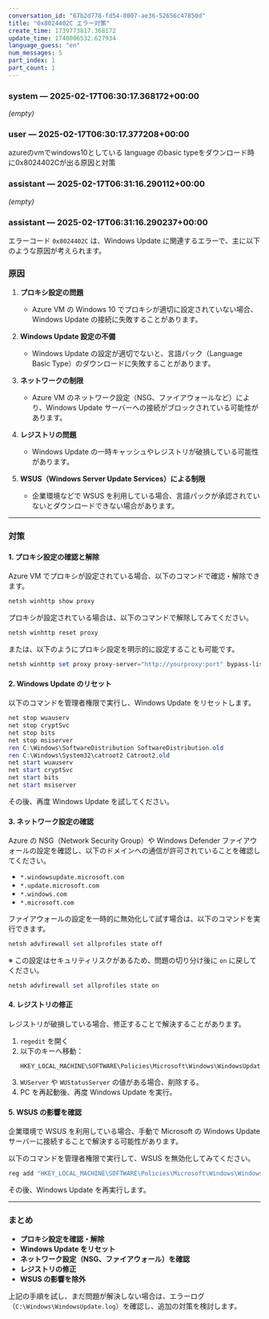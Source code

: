 ```yaml
---
conversation_id: "67b2d778-fd54-8007-ae36-52656c47850d"
title: "0x8024402C エラー対策"
create_time: 1739773817.368172
update_time: 1740006532.627934
language_guess: "en"
num_messages: 5
part_index: 1
part_count: 1
---
```


### system — 2025-02-17T06:30:17.368172+00:00

_(empty)_

### user — 2025-02-17T06:30:17.377208+00:00

azureのvmでwindows10としている language のbasic typeをダウンロード時に0x8024402Cが出る原因と対策

### assistant — 2025-02-17T06:31:16.290112+00:00

_(empty)_

### assistant — 2025-02-17T06:31:16.290237+00:00

エラーコード `0x8024402C` は、Windows Update に関連するエラーで、主に以下のような原因が考えられます。

### **原因**
1. **プロキシ設定の問題**  
   - Azure VM の Windows 10 でプロキシが適切に設定されていない場合、Windows Update の接続に失敗することがあります。

2. **Windows Update 設定の不備**  
   - Windows Update の設定が適切でないと、言語パック（Language Basic Type）のダウンロードに失敗することがあります。

3. **ネットワークの制限**  
   - Azure VM のネットワーク設定（NSG、ファイアウォールなど）により、Windows Update サーバーへの接続がブロックされている可能性があります。

4. **レジストリの問題**  
   - Windows Update の一時キャッシュやレジストリが破損している可能性があります。

5. **WSUS（Windows Server Update Services）による制限**  
   - 企業環境などで WSUS を利用している場合、言語パックが承認されていないとダウンロードできない場合があります。

---

### **対策**
#### **1. プロキシ設定の確認と解除**
Azure VM でプロキシが設定されている場合、以下のコマンドで確認・解除できます。

```powershell
netsh winhttp show proxy
```
プロキシが設定されている場合は、以下のコマンドで解除してみてください。

```powershell
netsh winhttp reset proxy
```

または、以下のようにプロキシ設定を明示的に設定することも可能です。

```powershell
netsh winhttp set proxy proxy-server="http://yourproxy:port" bypass-list="*.yourdomain.com"
```

#### **2. Windows Update のリセット**
以下のコマンドを管理者権限で実行し、Windows Update をリセットします。

```powershell
net stop wuauserv
net stop cryptSvc
net stop bits
net stop msiserver
ren C:\Windows\SoftwareDistribution SoftwareDistribution.old
ren C:\Windows\System32\catroot2 Catroot2.old
net start wuauserv
net start cryptSvc
net start bits
net start msiserver
```

その後、再度 Windows Update を試してください。

#### **3. ネットワーク設定の確認**
Azure の NSG（Network Security Group）や Windows Defender ファイアウォールの設定を確認し、以下のドメインへの通信が許可されていることを確認してください。

- `*.windowsupdate.microsoft.com`
- `*.update.microsoft.com`
- `*.windows.com`
- `*.microsoft.com`

ファイアウォールの設定を一時的に無効化して試す場合は、以下のコマンドを実行できます。

```powershell
netsh advfirewall set allprofiles state off
```
※ この設定はセキュリティリスクがあるため、問題の切り分け後に `on` に戻してください。

```powershell
netsh advfirewall set allprofiles state on
```

#### **4. レジストリの修正**
レジストリが破損している場合、修正することで解決することがあります。

1. `regedit` を開く
2. 以下のキーへ移動：
   ```
   HKEY_LOCAL_MACHINE\SOFTWARE\Policies\Microsoft\Windows\WindowsUpdate
   ```
3. `WUServer` や `WUStatusServer` の値がある場合、削除する。
4. PC を再起動後、再度 Windows Update を実行。

#### **5. WSUS の影響を確認**
企業環境で WSUS を利用している場合、手動で Microsoft の Windows Update サーバーに接続することで解決する可能性があります。

以下のコマンドを管理者権限で実行して、WSUS を無効化してみてください。

```powershell
reg add "HKEY_LOCAL_MACHINE\SOFTWARE\Policies\Microsoft\Windows\WindowsUpdate" /v UseWUServer /t REG_DWORD /d 0 /f
```

その後、Windows Update を再実行します。

---

### **まとめ**
- **プロキシ設定を確認・解除**
- **Windows Update をリセット**
- **ネットワーク設定（NSG、ファイアウォール）を確認**
- **レジストリの修正**
- **WSUS の影響を除外**

上記の手順を試し、まだ問題が解決しない場合は、エラーログ（`C:\Windows\WindowsUpdate.log`）を確認し、追加の対策を検討します。
